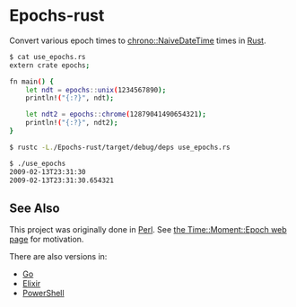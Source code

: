 # Epochs-rust
Convert various epoch times to [chrono::NaiveDateTime](https://lifthrasiir.github.io/rust-chrono/chrono/naive/datetime/struct.NaiveDateTime.html) times in [Rust](https://www.rust-lang.org).

```bash
$ cat use_epochs.rs 
extern crate epochs;

fn main() {
    let ndt = epochs::unix(1234567890);
    println!("{:?}", ndt);

    let ndt2 = epochs::chrome(12879041490654321);
    println!("{:?}", ndt2);
}

$ rustc -L./Epochs-rust/target/debug/deps use_epochs.rs

$ ./use_epochs 
2009-02-13T23:31:30
2009-02-13T23:31:30.654321
```

## See Also

This project was originally done in [Perl](https://github.com/oylenshpeegul/Time-Moment-Epoch). See [the Time::Moment::Epoch web page](http://oylenshpeegul.github.io/Time-Moment-Epoch/) for motivation.

There are also versions in:
- [Go](https://github.com/oylenshpeegul/epochs)
- [Elixir](https://github.com/oylenshpeegul/Epochs-elixir)
- [PowerShell](https://github.com/oylenshpeegul/Epochs-powershell)
